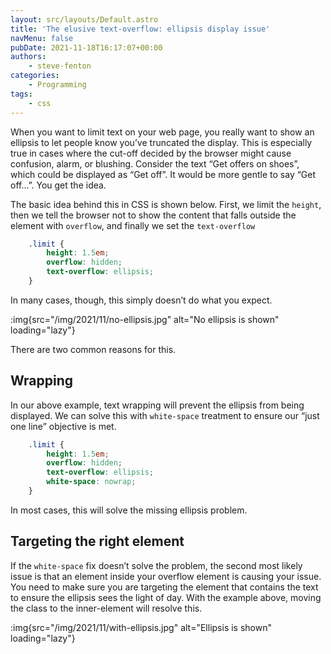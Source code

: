 ```yaml
---
layout: src/layouts/Default.astro
title: 'The elusive text-overflow: ellipsis display issue'
navMenu: false
pubDate: 2021-11-18T16:17:07+00:00
authors:
    - steve-fenton
categories:
    - Programming
tags:
    - css
---
```


When you want to limit text on your web page, you really want to show an ellipsis to let people know you’ve truncated the display. This is especially true in cases where the cut-off decided by the browser might cause confusion, alarm, or blushing. Consider the text “Get offers on shoes”, which could be displayed as “Get off”. It would be more gentle to say “Get off…”. You get the idea.

The basic idea behind this in CSS is shown below. First, we limit the `height`, then we tell the browser not to show the content that falls outside the element with `overflow`, and finally we set the `text-overflow`

```css
    .limit {
        height: 1.5em;
        overflow: hidden;
        text-overflow: ellipsis;
    }
```

In many cases, though, this simply doesn’t do what you expect.

:img{src="/img/2021/11/no-ellipsis.jpg" alt="No ellipsis is shown" loading="lazy"}

There are two common reasons for this.

## Wrapping

In our above example, text wrapping will prevent the ellipsis from being displayed. We can solve this with `white-space` treatment to ensure our “just one line” objective is met.

```css
    .limit {
        height: 1.5em;
        overflow: hidden;
        text-overflow: ellipsis;
        white-space: nowrap;
    }
```

In most cases, this will solve the missing ellipsis problem.

## Targeting the right element

If the `white-space` fix doesn’t solve the problem, the second most likely issue is that an element inside your overflow element is causing your issue. You need to make sure you are targeting the element that contains the text to ensure the ellipsis sees the light of day. With the example above, moving the class to the inner-element will resolve this.

:img{src="/img/2021/11/with-ellipsis.jpg" alt="Ellipsis is shown" loading="lazy"}